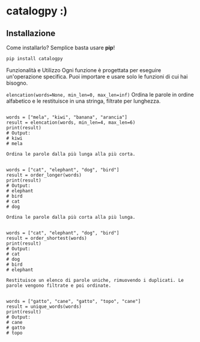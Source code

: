 # catalogpy :)

## Installazione
Come installarlo? Semplice basta usare **pip**!
```bash
pip install catalogpy
```
Funzionalità e Utilizzo
Ogni funzione è progettata per eseguire un'operazione specifica. Puoi importare e usare solo le funzioni di cui hai bisogno.

```elencation(words=None, min_len=0, max_len=inf)```
Ordina le parole in ordine alfabetico e le restituisce in una stringa, filtrate per lunghezza.

```from catalogpy.catalog import elencation

words = ["mela", "kiwi", "banana", "arancia"]
result = elencation(words, min_len=4, max_len=6)
print(result)
# Output:
# kiwi
# mela
```

```order_longer(words=None, min_len=0, max_len=inf)
Ordina le parole dalla più lunga alla più corta.
```

```from catalogpy.catalog import order_longer

words = ["cat", "elephant", "dog", "bird"]
result = order_longer(words)
print(result)
# Output:
# elephant
# bird
# cat
# dog
```

```order_shortest(words=None, min_len=0, max_len=inf)
Ordina le parole dalla più corta alla più lunga.
```

```from catalogpy.catalog import order_shortest

words = ["cat", "elephant", "dog", "bird"]
result = order_shortest(words)
print(result)
# Output:
# cat
# dog
# bird
# elephant
```

```unique_words(words=None, min_len=0, max_len=inf)
Restituisce un elenco di parole uniche, rimuovendo i duplicati. Le parole vengono filtrate e poi ordinate.
```

```from catalogpy.catalog import unique_words

words = ["gatto", "cane", "gatto", "topo", "cane"]
result = unique_words(words)
print(result)
# Output:
# cane
# gatto
# topo
```


